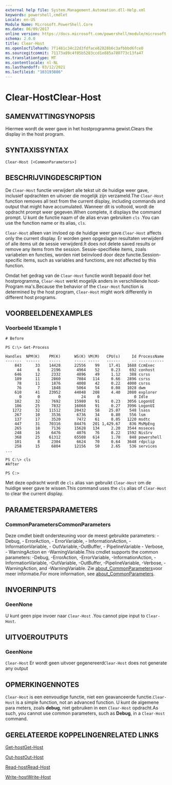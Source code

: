 ```yaml
---
external help file: System.Management.Automation.dll-Help.xml
keywords: powershell,cmdlet
Locale: en-US
Module Name: Microsoft.PowerShell.Core
ms.date: 06/09/2017
online version: https://docs.microsoft.com/powershell/module/microsoft.powershell.core/clear-host?view=powershell-7.1&WT.mc_id=ps-gethelp
schema: 2.0.0
title: Clear-Host
ms.openlocfilehash: 7f1481c34c22d3fdface82828b6c3afbbbd6fce0
ms.sourcegitcommit: 71173a89c4f05b5283ccd1e885a780773c13fa47
ms.translationtype: MT
ms.contentlocale: nl-NL
ms.lasthandoff: 03/12/2021
ms.locfileid: "103193886"
---
```

# <span data-ttu-id="cfa1e-103">Clear-Host</span><span class="sxs-lookup"><span data-stu-id="cfa1e-103">Clear-Host</span></span>

## <span data-ttu-id="cfa1e-104">SAMENVATTING</span><span class="sxs-lookup"><span data-stu-id="cfa1e-104">SYNOPSIS</span></span>

<span data-ttu-id="cfa1e-105">Hiermee wordt de weer gave in het hostprogramma gewist.</span><span class="sxs-lookup"><span data-stu-id="cfa1e-105">Clears the display in the host program.</span></span>

## <span data-ttu-id="cfa1e-106">SYNTAXIS</span><span class="sxs-lookup"><span data-stu-id="cfa1e-106">SYNTAX</span></span>

```
Clear-Host [<CommonParameters>]
```

## <span data-ttu-id="cfa1e-107">BESCHRIJVING</span><span class="sxs-lookup"><span data-stu-id="cfa1e-107">DESCRIPTION</span></span>

<span data-ttu-id="cfa1e-108">De `Clear-Host` functie verwijdert alle tekst uit de huidige weer gave, inclusief opdrachten en uitvoer die mogelijk zijn verzameld.</span><span class="sxs-lookup"><span data-stu-id="cfa1e-108">The `Clear-Host` function removes all text from the current display, including commands and output that might have accumulated.</span></span> <span data-ttu-id="cfa1e-109">Wanneer dit is voltooid, wordt de opdracht prompt weer gegeven.</span><span class="sxs-lookup"><span data-stu-id="cfa1e-109">When complete, it displays the command prompt.</span></span> <span data-ttu-id="cfa1e-110">U kunt de functie naam of de alias ervan gebruiken `cls` .</span><span class="sxs-lookup"><span data-stu-id="cfa1e-110">You can use the function name or its alias, `cls`.</span></span>

<span data-ttu-id="cfa1e-111">`Clear-Host` alleen van invloed op de huidige weer gave.</span><span class="sxs-lookup"><span data-stu-id="cfa1e-111">`Clear-Host` affects only the current display.</span></span> <span data-ttu-id="cfa1e-112">Er worden geen opgeslagen resultaten verwijderd of alle items uit de sessie verwijderd.</span><span class="sxs-lookup"><span data-stu-id="cfa1e-112">It does not delete saved results or remove any items from the session.</span></span> <span data-ttu-id="cfa1e-113">Sessie-specifieke items, zoals variabelen en functies, worden niet beïnvloed door deze functie.</span><span class="sxs-lookup"><span data-stu-id="cfa1e-113">Session-specific items, such as variables and functions, are not affected by this function.</span></span>

<span data-ttu-id="cfa1e-114">Omdat het gedrag van de `Clear-Host` functie wordt bepaald door het hostprogramma, `Clear-Host` werkt mogelijk anders in verschillende host-Program ma's.</span><span class="sxs-lookup"><span data-stu-id="cfa1e-114">Because the behavior of the `Clear-Host` function is determined by the host program, `Clear-Host` might work differently in different host programs.</span></span>

## <span data-ttu-id="cfa1e-115">VOORBEELDEN</span><span class="sxs-lookup"><span data-stu-id="cfa1e-115">EXAMPLES</span></span>

### <span data-ttu-id="cfa1e-116">Voorbeeld 1</span><span class="sxs-lookup"><span data-stu-id="cfa1e-116">Example 1</span></span>

```
# Before

PS C:\> Get-Process

Handles  NPM(K)    PM(K)      WS(K) VM(M)   CPU(s)     Id ProcessName
-------  ------    -----      ----- -----   ------     -- -----------
    843      33    14428      22556    99    17.41   1688 CcmExec
     44       6     2196       4964    52     0.23    692 conhost
    646      12     2332       4896    49     1.12    388 csrss
    189      11     2860       7084   114     0.66   2896 csrss
     78      11     1876       4008    42     0.22   4000 csrss
     76       7     1848       5064    54     0.08   1028 dwm
    610      41    23952      44048   208     4.40   2080 explorer
      0       0        0         24     0               0 Idle
    182      32     7692      15980    91     0.23   3056 LogonUI
    186      25     7832      16068    91     0.27   3996 LogonUI
   1272      32    11512      20432    58    25.07    548 lsass
    267      10     3536       6736    34     0.80    556 lsm
    137      17     3520       7472    61     0.05   1220 msdtc
    447      31    70316      84476   201 1,429.67    836 MsMpEng
    265      18     7136      15628   134     2.20   3544 msseces
    248      16     6476       4076    76     0.22   1592 NisSrv
    368      25    61312      65508   614     1.78    848 powershell
    101       8     2304       6624    70     0.64   3648 rdpclip
    258      15     6804      12156    50     2.65    536 services
...

PS C:\> cls
#After

PS C:>
```

<span data-ttu-id="cfa1e-117">Met deze opdracht wordt de `cls` alias van gebruikt `Clear-Host` om de huidige weer gave te wissen.</span><span class="sxs-lookup"><span data-stu-id="cfa1e-117">This command uses the `cls` alias of `Clear-Host` to clear the current display.</span></span>

## <span data-ttu-id="cfa1e-118">PARAMETERS</span><span class="sxs-lookup"><span data-stu-id="cfa1e-118">PARAMETERS</span></span>

### <span data-ttu-id="cfa1e-119">CommonParameters</span><span class="sxs-lookup"><span data-stu-id="cfa1e-119">CommonParameters</span></span>
<span data-ttu-id="cfa1e-120">Deze cmdlet biedt ondersteuning voor de meest gebruikte parameters: -Debug, - ErrorAction, - ErrorVariable, - InformationAction, -InformationVariable, - OutVariable,-OutBuffer, - PipelineVariable - Verbose, - WarningAction en -WarningVariable.</span><span class="sxs-lookup"><span data-stu-id="cfa1e-120">This cmdlet supports the common parameters: -Debug, -ErrorAction, -ErrorVariable, -InformationAction, -InformationVariable, -OutVariable, -OutBuffer, -PipelineVariable, -Verbose, -WarningAction, and -WarningVariable.</span></span> <span data-ttu-id="cfa1e-121">Zie [about_CommonParameters](https://go.microsoft.com/fwlink/?LinkID=113216)voor meer informatie.</span><span class="sxs-lookup"><span data-stu-id="cfa1e-121">For more information, see [about_CommonParameters](https://go.microsoft.com/fwlink/?LinkID=113216).</span></span>

## <span data-ttu-id="cfa1e-122">INVOER</span><span class="sxs-lookup"><span data-stu-id="cfa1e-122">INPUTS</span></span>

### <span data-ttu-id="cfa1e-123">Geen</span><span class="sxs-lookup"><span data-stu-id="cfa1e-123">None</span></span>

<span data-ttu-id="cfa1e-124">U kunt geen pipe invoer naar `Clear-Host` .</span><span class="sxs-lookup"><span data-stu-id="cfa1e-124">You cannot pipe input to `Clear-Host`.</span></span>

## <span data-ttu-id="cfa1e-125">UITVOER</span><span class="sxs-lookup"><span data-stu-id="cfa1e-125">OUTPUTS</span></span>

### <span data-ttu-id="cfa1e-126">Geen</span><span class="sxs-lookup"><span data-stu-id="cfa1e-126">None</span></span>

<span data-ttu-id="cfa1e-127">`Clear-Host` Er wordt geen uitvoer gegenereerd</span><span class="sxs-lookup"><span data-stu-id="cfa1e-127">`Clear-Host` does not generate any output</span></span>

## <span data-ttu-id="cfa1e-128">OPMERKINGEN</span><span class="sxs-lookup"><span data-stu-id="cfa1e-128">NOTES</span></span>

<span data-ttu-id="cfa1e-129">`Clear-Host` is een eenvoudige functie, niet een geavanceerde functie.</span><span class="sxs-lookup"><span data-stu-id="cfa1e-129">`Clear-Host` is a simple function, not an advanced function.</span></span> <span data-ttu-id="cfa1e-130">U kunt de algemene para meters, zoals **debug**, niet gebruiken in een `Clear-Host` opdracht.</span><span class="sxs-lookup"><span data-stu-id="cfa1e-130">As such, you cannot use common parameters, such as **Debug**, in a `Clear-Host` command.</span></span>

## <span data-ttu-id="cfa1e-131">GERELATEERDE KOPPELINGEN</span><span class="sxs-lookup"><span data-stu-id="cfa1e-131">RELATED LINKS</span></span>

[<span data-ttu-id="cfa1e-132">Get-host</span><span class="sxs-lookup"><span data-stu-id="cfa1e-132">Get-Host</span></span>](../Microsoft.PowerShell.Utility/Get-Host.md)

[<span data-ttu-id="cfa1e-133">Out-host</span><span class="sxs-lookup"><span data-stu-id="cfa1e-133">Out-Host</span></span>](Out-Host.md)

[<span data-ttu-id="cfa1e-134">Read-host</span><span class="sxs-lookup"><span data-stu-id="cfa1e-134">Read-Host</span></span>](../Microsoft.PowerShell.Utility/Read-Host.md)

[<span data-ttu-id="cfa1e-135">Write-host</span><span class="sxs-lookup"><span data-stu-id="cfa1e-135">Write-Host</span></span>](../Microsoft.PowerShell.Utility/Write-Host.md)

